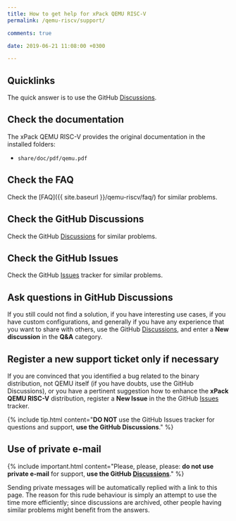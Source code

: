 ```yaml
---
title: How to get help for xPack QEMU RISC-V
permalink: /qemu-riscv/support/

comments: true

date: 2019-06-21 11:08:00 +0300

---
```


## Quicklinks

The quick answer is to use the GitHub
[Discussions](https://github.com/xpack-dev-tools/qemu-riscv-xpack/discussions/).

## Check the documentation

The xPack QEMU RISC-V provides the original documentation in the
installed folders:

- `share/doc/pdf/qemu.pdf`

## Check the FAQ

Check the [FAQ]({{ site.baseurl }}/qemu-riscv/faq/)
for similar problems.

## Check the GitHub Discussions

Check the GitHub [Discussions](https://github.com/xpack-dev-tools/qemu-riscv-xpack/discussions/) for
similar problems.

## Check the GitHub Issues

Check the GitHub
[Issues](https://github.com/xpack-dev-tools/qemu-riscv-xpack/issues/)
tracker for similar problems.

## Ask questions in GitHub Discussions

If you still could not find a solution, if you have interesting use
cases, if you have custom configurations, and generally if you have
any experience that you want to share with others, use the GitHub
[Discussions](https://github.com/xpack-dev-tools/qemu-riscv-xpack/discussions/),
and enter a **New discussion** in the **Q&A** category.

## Register a new support ticket only if necessary

If you are convinced that you identified a bug related to the binary
distribution, not QEMU itself (if you have doubts, use the GitHub Discussions),
or you have a pertinent suggestion how to enhance the **xPack QEMU RISC-V**
distribution, register a **New Issue** in the the GitHub
[Issues](https://github.com/xpack-dev-tools/qemu-riscv-xpack/issues/)
tracker.

{% include tip.html content="**DO NOT** use the GitHub Issues tracker
for questions and support, **use the GitHub Discussions**." %}

## Use of private e-mail

{% include important.html content="Please, please, please: **do not use
private e-mail** for support, **use the GitHub
[Discussions](https://github.com/xpack-dev-tools/qemu-riscv-xpack/discussions/)**." %}

Sending private messages will be automatically replied with
a link to this page.
The reason for this rude behaviour is simply an attempt to use
the time more efficiently; since discussions are archived, other people
having similar problems might benefit from the answers.
